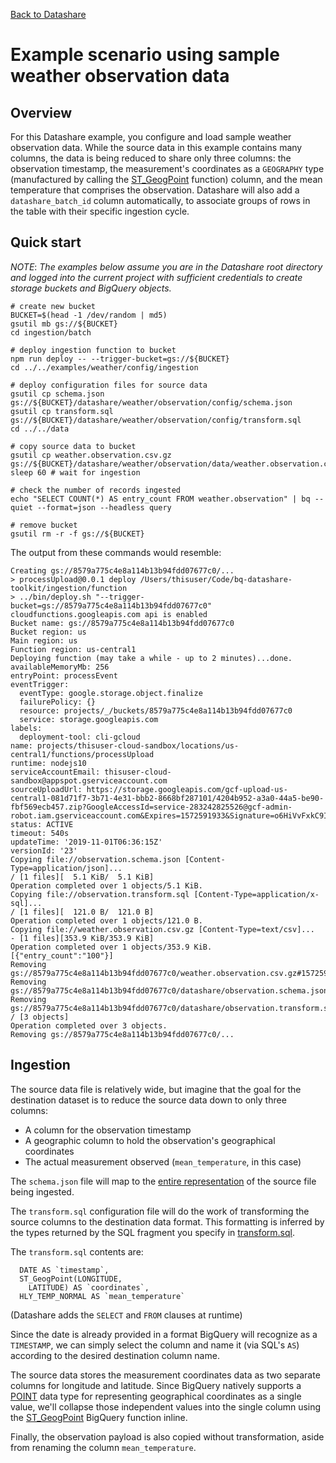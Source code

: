 [Back to Datashare](../../README.md)

# Example scenario using sample weather observation data

## Overview
For this Datashare example, you configure and load sample weather observation 
data. While the source data in this example contains many columns,
the data is being reduced to share only three columns: the observation
timestamp, the measurement's coordinates as a `GEOGRAPHY` type (manufactured by calling the
[ST_GeogPoint](https://cloud.google.com/bigquery/docs/reference/standard-sql/geography_functions#st_geogpoint)
function) column, and the mean temperature that comprises the observation. Datashare will also add a `datashare_batch_id` column automatically, to associate groups of rows in the table with their specific ingestion cycle.

## Quick start

*NOTE*: _The examples below assume you are in the Datashare root directory and logged into the current project with sufficient credentials to create storage buckets and BigQuery objects._


```
# create new bucket
BUCKET=$(head -1 /dev/random | md5)
gsutil mb gs://${BUCKET}
cd ingestion/batch

# deploy ingestion function to bucket
npm run deploy -- --trigger-bucket=gs://${BUCKET}
cd ../../examples/weather/config/ingestion

# deploy configuration files for source data
gsutil cp schema.json gs://${BUCKET}/datashare/weather/observation/config/schema.json
gsutil cp transform.sql gs://${BUCKET}/datashare/weather/observation/config/transform.sql
cd ../../data

# copy source data to bucket
gsutil cp weather.observation.csv.gz gs://${BUCKET}/datashare/weather/observation/data/weather.observation.csv.gz
sleep 60 # wait for ingestion

# check the number of records ingested
echo "SELECT COUNT(*) AS entry_count FROM weather.observation" | bq --quiet --format=json --headless query

# remove bucket
gsutil rm -r -f gs://${BUCKET}

```

The output from these commands would resemble:

```
Creating gs://8579a775c4e8a114b13b94fdd07677c0/...
> processUpload@0.0.1 deploy /Users/thisuser/Code/bq-datashare-toolkit/ingestion/function
> ../bin/deploy.sh "--trigger-bucket=gs://8579a775c4e8a114b13b94fdd07677c0"
cloudfunctions.googleapis.com api is enabled
Bucket name: gs://8579a775c4e8a114b13b94fdd07677c0
Bucket region: us
Main region: us
Function region: us-central1
Deploying function (may take a while - up to 2 minutes)...done.                
availableMemoryMb: 256
entryPoint: processEvent
eventTrigger:
  eventType: google.storage.object.finalize
  failurePolicy: {}
  resource: projects/_/buckets/8579a775c4e8a114b13b94fdd07677c0
  service: storage.googleapis.com
labels:
  deployment-tool: cli-gcloud
name: projects/thisuser-cloud-sandbox/locations/us-central1/functions/processUpload
runtime: nodejs10
serviceAccountEmail: thisuser-cloud-sandbox@appspot.gserviceaccount.com
sourceUploadUrl: https://storage.googleapis.com/gcf-upload-us-central1-081d71f7-3b71-4e31-bbb2-8668bf287101/4204b952-a3a0-44a5-be90-fbf569ecb457.zip?GoogleAccessId=service-283242825526@gcf-admin-robot.iam.gserviceaccount.com&Expires=1572591933&Signature=o6HiVvFxkC9IOFkI2WCR6%2F%2FrgUGqL5CzWZQRQrbKdD2Yiv7RmddkmoGNDJwUnagVf9Yaa8ZMvpoI32M%2BxKA1ZqcV2ztGiPuUd%2BvrEd937ffTig8GBtNSnIctBeU7vU6MOs5yVWRFOxXG32onRO18GD2dRt4F7Lgegw99xvpYODHaNhsHOKkl2VBpblPgBDbRwpUkRC6jMdOmkrXWirnHuATxRcbCC2Xt7lHRPk85Z4tL1fBaL1WndCWAO1q5cIIbQGX0O4uValRd8YjEFyYeNhDpgdLgwndcVbW%2B1uCF9D4wcK7ZezX1ZlgVHv%2BjviSDX4w1sDYqmEV7UPnJOF2vAQ%3D%3D
status: ACTIVE
timeout: 540s
updateTime: '2019-11-01T06:36:15Z'
versionId: '23'
Copying file://observation.schema.json [Content-Type=application/json]...
/ [1 files][  5.1 KiB/  5.1 KiB]                                                
Operation completed over 1 objects/5.1 KiB.                                      
Copying file://observation.transform.sql [Content-Type=application/x-sql]...
/ [1 files][  121.0 B/  121.0 B]                                                
Operation completed over 1 objects/121.0 B.                                      
Copying file://weather.observation.csv.gz [Content-Type=text/csv]...
- [1 files][353.9 KiB/353.9 KiB]                                                
Operation completed over 1 objects/353.9 KiB.                                    
[{"entry_count":"100"}]
Removing gs://8579a775c4e8a114b13b94fdd07677c0/weather.observation.csv.gz#1572590184078408...
Removing gs://8579a775c4e8a114b13b94fdd07677c0/datashare/observation.schema.json#1572590178619078...
Removing gs://8579a775c4e8a114b13b94fdd07677c0/datashare/observation.transform.sql#1572590181630862...
/ [3 objects]                                                                   
Operation completed over 3 objects.                                              
Removing gs://8579a775c4e8a114b13b94fdd07677c0/...
```

## Ingestion

The source data file is relatively wide, but imagine that the goal for
the destination dataset is to reduce the source data down to only three
columns:

* A column for the observation timestamp
* A geographic column to hold the observation's geographical coordinates
* The actual measurement observed (`mean_temperature`, in this case)

The `schema.json` file will map to the
[entire representation](config/ingestion/schema.json) of
the source file being ingested.

The `transform.sql` configuration file will do the work of transforming
the source columns to the destination data format. This
formatting is inferred by the types returned by the SQL fragment
you specify in [transform.sql](config/ingestion/transform.sql).

The `transform.sql` contents are:

```
  DATE AS `timestamp`,
  ST_GeogPoint(LONGITUDE,
    LATITUDE) AS `coordinates`,
  HLY_TEMP_NORMAL AS `mean_temperature`
```

(Datashare adds the `SELECT` and `FROM` clauses at runtime)

Since the date is already provided in a format BigQuery
will recognize as a `TIMESTAMP`, we can simply select the column and name
it (via SQL's `AS`) according to the desired destination column name.

The source data stores the measurement coordinates data as two separate
columns for longitude and latitude. Since BigQuery natively supports a
[POINT](https://cloud.google.com/bigquery/docs/gis-data) data type for representing geographical coordinates as a single
value, we'll collapse those independent values into the single column
using the [ST_GeogPoint](https://cloud.google.com/bigquery/docs/reference/standard-sql/geography_functions#st_geogpoint) BigQuery function inline.

Finally, the observation payload is also copied without
transformation, aside from renaming the column `mean_temperature`.

